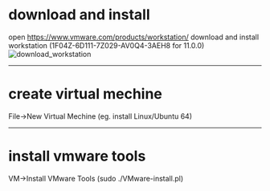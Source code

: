 # download and install

open <https://www.vmware.com/products/workstation/>
download and install workstation (1F04Z-6D111-7Z029-AV0Q4-3AEH8 for 11.0.0)
![download_workstation](https://raw.githubusercontent.com/ouiyeah/vmware_workstation/master/img/download_workstation.png "download_workstation")

***
# create virtual mechine

File->New Virtual Mechine (eg. install Linux/Ubuntu 64)

***
# install vmware tools

VM->Install VMware Tools (sudo ./VMware-install.pl)
